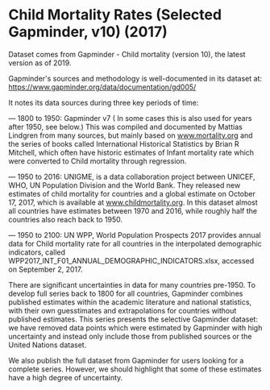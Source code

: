 # Child Mortality Rates (Selected Gapminder, v10) (2017)

Dataset comes from Gapminder - Child mortality (version 10), the latest version as of 2019.

Gapminder's sources and methodology is well-documented in its dataset at: https://www.gapminder.org/data/documentation/gd005/

It notes its data sources during three key periods of time:

— 1800 to 1950: Gapminder v7  ( In some cases this is also used for years after 1950, see below.) This was compiled and documented by Mattias Lindgren from many sources, but mainly based on www.mortality.org and the series of books called International Historical Statistics by Brian R Mitchell, which often have historic estimates of Infant mortality rate which were converted to Child mortality through regression.

— 1950 to 2016: UNIGME, is a data collaboration project between UNICEF, WHO, UN Population Division and the World Bank. They  released new estimates of child mortality for countries and a global estimate on October 17, 2017, which is available at www.childmortality.org. In this dataset almost all countries have estimates between 1970 and 2016, while roughly half the countries also reach back to 1950.

— 1950 to 2100: UN WPP, World Population Prospects 2017  provides annual data for Child mortality rate for all countries in the interpolated demographic indicators, called WPP2017_INT_F01_ANNUAL_DEMOGRAPHIC_INDICATORS.xlsx, accessed on September 2, 2017.

There are significant uncertainties in data for many countries pre-1950. To develop full series back to 1800 for all countries, Gapminder combines published estimates within the academic literature and national statistics, with their own guesstimates and extrapolations for countries without published estimates. This series presents the selective Gapminder dataset: we have removed data points which were estimated by Gapminder with high uncertainty and instead only include those from published sources or the United Nations dataset. 

We also publish the full dataset from Gapminder for users looking for a complete series. However, we should highlight that some of these estimates have a high degree of uncertainty.